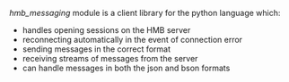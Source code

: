 *hmb_messaging* module is a client library for the python language which:
* handles opening sessions on the HMB server
* reconnecting automatically in the event of connection error
* sending messages in the correct format
* receiving streams of messages from the server
* can handle messages in both the json and bson formats
